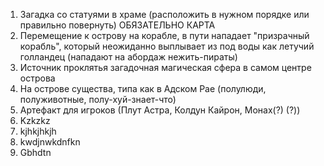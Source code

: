 1. Загадка со статуями в храме (расположить в нужном порядке или правильно повернуть) ОБЯЗАТЕЛЬНО КАРТА
2. Перемещение к острову на корабле, в пути нападает "призрачный корабль", который неожиданно выплывает из под воды как летучий голландец (нападают на абордаж нежить-пираты)
3. Источник проклятья загадочная магическая сфера в самом центре острова
4. На острове существа, типа как в Адском Рае (полулюди, полуживотные, полу-хуй-знает-что)
5. Артефакт для игроков (Плут Астра, Колдун Кайрон, Монах(?) (?))
6. Kzkzkz
7. kjhkjhkjh
8. kwdjnwkdnfkn
9. Gbhdtn